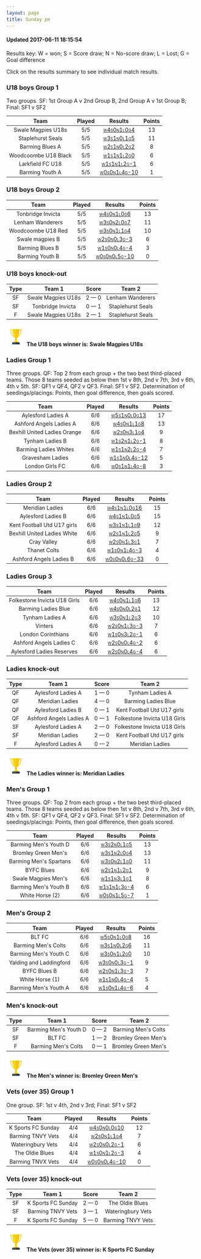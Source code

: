 ```yaml
---
layout: page
title: Sunday pm
---
```


#### Updated 2017-06-11 18:15:54 

Results key: W = won; S = Score draw; N = No-score draw; L = Lost; G = Goal difference

Click on the results summary to see individual match results.


### U18 boys Group 1
 Two groups. SF: 1st Group A v 2nd Group B, 2nd Group A v 1st Group B; Final: SF1 v SF2

|         Team         |  Played  |                                                                                 Results                                                                                  |  Points  |
|:--------------------:|:--------:|:------------------------------------------------------------------------------------------------------------------------------------------------------------------------:|:--------:|
|  Swale Magpies U18s  |   5/5    | <a href="teamres/Swale-Magpies-U18s-.html"><font size="1">W</font>4<font size="1">S</font>0<font size="1">N</font>1<font size="1">L</font>0<font size="1">G</font>4</a>  |    13    |
|  Staplehurst Seals   |   5/5    |  <a href="teamres/Staplehurst-Seals.html"><font size="1">W</font>3<font size="1">S</font>1<font size="1">N</font>0<font size="1">L</font>1<font size="1">G</font>5</a>   |    11    |
|   Barming Blues A    |   5/5    |   <a href="teamres/Barming-Blues-A.html"><font size="1">W</font>2<font size="1">S</font>1<font size="1">N</font>0<font size="1">L</font>2<font size="1">G</font>2</a>    |    8     |
| Woodcoombe U18 Black |   5/5    | <a href="teamres/Woodcoombe-U18-Black.html"><font size="1">W</font>1<font size="1">S</font>1<font size="1">N</font>1<font size="1">L</font>2<font size="1">G</font>0</a> |    6     |
|   Larkfield FC U18   |   5/5    |  <a href="teamres/Larkfield-FC-U18.html"><font size="1">W</font>1<font size="1">S</font>1<font size="1">N</font>1<font size="1">L</font>2<font size="1">G</font>-1</a>   |    6     |
|   Barming Youth A    |   5/5    |  <a href="teamres/Barming-Youth-A.html"><font size="1">W</font>0<font size="1">S</font>0<font size="1">N</font>1<font size="1">L</font>4<font size="1">G</font>-10</a>   |    1     |



### U18 boys Group 2

|        Team        |  Played  |                                                                                Results                                                                                 |  Points  |
|:------------------:|:--------:|:----------------------------------------------------------------------------------------------------------------------------------------------------------------------:|:--------:|
| Tonbridge Invicta  |   5/5    | <a href="teamres/Tonbridge-Invicta.html"><font size="1">W</font>4<font size="1">S</font>0<font size="1">N</font>1<font size="1">L</font>0<font size="1">G</font>6</a>  |    13    |
|  Lenham Wanderers  |   5/5    |  <a href="teamres/Lenham-Wanderers.html"><font size="1">W</font>3<font size="1">S</font>0<font size="1">N</font>2<font size="1">L</font>0<font size="1">G</font>7</a>  |    11    |
| Woodcoombe U18 Red |   5/5    | <a href="teamres/Woodcoombe-U18-Red.html"><font size="1">W</font>3<font size="1">S</font>0<font size="1">N</font>1<font size="1">L</font>1<font size="1">G</font>4</a> |    10    |
|  Swale magpies B   |   5/5    |  <a href="teamres/Swale-magpies-B.html"><font size="1">W</font>2<font size="1">S</font>0<font size="1">N</font>0<font size="1">L</font>3<font size="1">G</font>-3</a>  |    6     |
|  Barming Blues B   |   5/5    |  <a href="teamres/Barming-Blues-B.html"><font size="1">W</font>1<font size="1">S</font>0<font size="1">N</font>0<font size="1">L</font>4<font size="1">G</font>-4</a>  |    3     |
|  Barming Youth B   |   5/5    | <a href="teamres/Barming-Youth-B.html"><font size="1">W</font>0<font size="1">S</font>0<font size="1">N</font>0<font size="1">L</font>5<font size="1">G</font>-10</a>  |    0     |



### U18 boys knock-out
 

|  Type  |       Team 1       |    Score    |      Team 2       |
|:------:|:------------------:|:-----------:|:-----------------:|
|   SF   | Swale Magpies U18s | 2 &mdash; 0 | Lenham Wanderers  |
|   SF   | Tonbridge Invicta  | 0 &mdash; 1 | Staplehurst Seals |
|   F    | Swale Magpies U18s | 2 &mdash; 1 | Staplehurst Seals |


#### <img src="assets/images/animated-trophy.gif" height="50"> The U18 boys winner is: Swale Magpies U18s 
### Ladies Group 1
 Three groups. QF: Top 2 from each group + the two best third-placed teams. Those 8 teams seeded as below then 1st v 8th, 2nd v 7th, 3rd v 6th, 4th v 5th. SF: QF1 v QF4, QF2 v QF3. Final: SF1 v SF2. Determination of seedings/placings: Points, then goal difference, then goals scored.

|             Team             |  Played  |                                                                                     Results                                                                                      |  Points  |
|:----------------------------:|:--------:|:--------------------------------------------------------------------------------------------------------------------------------------------------------------------------------:|:--------:|
|      Aylesford Ladies A      |   6/6    |     <a href="teamres/Aylesford-Ladies-A.html"><font size="1">W</font>5<font size="1">S</font>1<font size="1">N</font>0<font size="1">L</font>0<font size="1">G</font>13</a>      |    17    |
|   Ashford Angels Ladies A    |   6/6    |   <a href="teamres/Ashford-Angels-Ladies-A.html"><font size="1">W</font>4<font size="1">S</font>0<font size="1">N</font>1<font size="1">L</font>1<font size="1">G</font>8</a>    |    13    |
| Bexhill United Ladies Orange |   6/6    | <a href="teamres/Bexhill-United-Ladies-Orange.html"><font size="1">W</font>2<font size="1">S</font>0<font size="1">N</font>3<font size="1">L</font>1<font size="1">G</font>4</a> |    9     |
|       Tynham Ladies B        |   6/6    |       <a href="teamres/Tynham-Ladies-B.html"><font size="1">W</font>1<font size="1">S</font>2<font size="1">N</font>1<font size="1">L</font>2<font size="1">G</font>-1</a>       |    8     |
|    Barming Ladies Whites     |   6/6    |    <a href="teamres/Barming-Ladies-Whites.html"><font size="1">W</font>1<font size="1">S</font>1<font size="1">N</font>2<font size="1">L</font>2<font size="1">G</font>-4</a>    |    7     |
|       Gravesham Ladies       |   6/6    |      <a href="teamres/Gravesham-Ladies.html"><font size="1">W</font>1<font size="1">S</font>1<font size="1">N</font>0<font size="1">L</font>4<font size="1">G</font>-12</a>      |    5     |
|       London Girls FC        |   6/6    |       <a href="teamres/London-Girls-FC.html"><font size="1">W</font>0<font size="1">S</font>1<font size="1">N</font>1<font size="1">L</font>4<font size="1">G</font>-8</a>       |    3     |



### Ladies Group 2

|            Team             |  Played  |                                                                                     Results                                                                                     |  Points  |
|:---------------------------:|:--------:|:-------------------------------------------------------------------------------------------------------------------------------------------------------------------------------:|:--------:|
|       Meridian Ladies       |   6/6    |      <a href="teamres/Meridian-Ladies.html"><font size="1">W</font>4<font size="1">S</font>1<font size="1">N</font>1<font size="1">L</font>0<font size="1">G</font>16</a>       |    15    |
|     Aylesford Ladies B      |   6/6    |     <a href="teamres/Aylesford-Ladies-B.html"><font size="1">W</font>4<font size="1">S</font>1<font size="1">N</font>1<font size="1">L</font>0<font size="1">G</font>5</a>      |    15    |
| Kent Football Utd U17 girls |   6/6    | <a href="teamres/Kent-Football-Utd-U17-girls.html"><font size="1">W</font>3<font size="1">S</font>1<font size="1">N</font>1<font size="1">L</font>1<font size="1">G</font>9</a> |    12    |
| Bexhill United Ladies White |   6/6    | <a href="teamres/Bexhill-United-Ladies-White.html"><font size="1">W</font>2<font size="1">S</font>1<font size="1">N</font>1<font size="1">L</font>2<font size="1">G</font>5</a> |    9     |
|         Cray Valley         |   6/6    |         <a href="teamres/Cray-Valley.html"><font size="1">W</font>2<font size="1">S</font>0<font size="1">N</font>1<font size="1">L</font>3<font size="1">G</font>1</a>         |    7     |
|        Thanet Colts         |   6/6    |        <a href="teamres/Thanet-Colts.html"><font size="1">W</font>1<font size="1">S</font>0<font size="1">N</font>1<font size="1">L</font>4<font size="1">G</font>-3</a>        |    4     |
|   Ashford Angels Ladies B   |   6/6    |  <a href="teamres/Ashford-Angels-Ladies-B.html"><font size="1">W</font>0<font size="1">S</font>0<font size="1">N</font>0<font size="1">L</font>6<font size="1">G</font>-33</a>  |    0     |



### Ladies Group 3

|             Team             |  Played  |                                                                                     Results                                                                                      |  Points  |
|:----------------------------:|:--------:|:--------------------------------------------------------------------------------------------------------------------------------------------------------------------------------:|:--------:|
| Folkestone Invicta U18 Girls |   6/6    | <a href="teamres/Folkestone-Invicta-U18-Girls.html"><font size="1">W</font>4<font size="1">S</font>0<font size="1">N</font>1<font size="1">L</font>1<font size="1">G</font>6</a> |    13    |
|     Barming Ladies Blue      |   6/6    |     <a href="teamres/Barming-Ladies-Blue.html"><font size="1">W</font>4<font size="1">S</font>0<font size="1">N</font>0<font size="1">L</font>2<font size="1">G</font>1</a>      |    12    |
|       Tynham Ladies A        |   6/6    |       <a href="teamres/Tynham-Ladies-A.html"><font size="1">W</font>3<font size="1">S</font>0<font size="1">N</font>1<font size="1">L</font>2<font size="1">G</font>3</a>        |    10    |
|           Vinters            |   6/6    |           <a href="teamres/Vinters.html"><font size="1">W</font>2<font size="1">S</font>0<font size="1">N</font>1<font size="1">L</font>3<font size="1">G</font>-3</a>           |    7     |
|      London Corinthians      |   6/6    |     <a href="teamres/London-Corinthians.html"><font size="1">W</font>1<font size="1">S</font>0<font size="1">N</font>3<font size="1">L</font>2<font size="1">G</font>-1</a>      |    6     |
|   Ashford Angels Ladies C    |   6/6    |   <a href="teamres/Ashford-Angels-Ladies-C.html"><font size="1">W</font>2<font size="1">S</font>0<font size="1">N</font>0<font size="1">L</font>4<font size="1">G</font>-2</a>   |    6     |
|  Aylesford Ladies Reserves   |   6/6    |  <a href="teamres/Aylesford-Ladies-Reserves.html"><font size="1">W</font>2<font size="1">S</font>0<font size="1">N</font>0<font size="1">L</font>4<font size="1">G</font>-4</a>  |    6     |



### Ladies knock-out
 

|  Type  |         Team 1          |    Score    |            Team 2            |
|:------:|:-----------------------:|:-----------:|:----------------------------:|
|   QF   |   Aylesford Ladies A    | 1 &mdash; 0 |       Tynham Ladies A        |
|   QF   |     Meridian Ladies     | 4 &mdash; 0 |     Barming Ladies Blue      |
|   QF   |   Aylesford Ladies B    | 0 &mdash; 1 | Kent Football Utd U17 girls  |
|   QF   | Ashford Angels Ladies A | 0 &mdash; 1 | Folkestone Invicta U18 Girls |
|   SF   |   Aylesford Ladies A    | 2 &mdash; 0 | Folkestone Invicta U18 Girls |
|   SF   |     Meridian Ladies     | 2 &mdash; 0 | Kent Football Utd U17 girls  |
|   F    |   Aylesford Ladies A    | 0 &mdash; 2 |       Meridian Ladies        |


#### <img src="assets/images/animated-trophy.gif" height="50"> The Ladies winner is: Meridian Ladies
### Men's Group 1
 Three groups. QF: Top 2 from each group + the two best third-placed teams. Those 8 teams seeded as below then 1st v 8th, 2nd v 7th, 3rd v 6th, 4th v 5th. SF: QF1 v QF4, QF2 v QF3. Final: SF1 v SF2. Determination of seedings/placings: Points, then goal difference, then goals scored.

|          Team          |  Played  |                                                                                  Results                                                                                   |  Points  |
|:----------------------:|:--------:|:--------------------------------------------------------------------------------------------------------------------------------------------------------------------------:|:--------:|
| Barming Men's Youth D  |   6/6    | <a href="teamres/Barming-Men's-Youth-D.html"><font size="1">W</font>3<font size="1">S</font>2<font size="1">N</font>0<font size="1">L</font>1<font size="1">G</font>5</a>  |    13    |
|  Bromley Green Men's   |   6/6    |  <a href="teamres/Bromley-Green-Men's.html"><font size="1">W</font>3<font size="1">S</font>1<font size="1">N</font>2<font size="1">L</font>0<font size="1">G</font>4</a>   |    13    |
| Barming Men's Spartans |   6/6    | <a href="teamres/Barming-Men's-Spartans.html"><font size="1">W</font>3<font size="1">S</font>0<font size="1">N</font>2<font size="1">L</font>1<font size="1">G</font>0</a> |    11    |
|       BYFC Blues       |   6/6    |      <a href="teamres/BYFC-Blues-.html"><font size="1">W</font>2<font size="1">S</font>1<font size="1">N</font>1<font size="1">L</font>2<font size="1">G</font>1</a>       |    9     |
|  Swale Magpies Men's   |   6/6    |  <a href="teamres/Swale-Magpies-Men's-.html"><font size="1">W</font>1<font size="1">S</font>1<font size="1">N</font>3<font size="1">L</font>1<font size="1">G</font>1</a>  |    8     |
| Barming Men's Youth B  |   6/6    | <a href="teamres/Barming-Men's-Youth-B.html"><font size="1">W</font>1<font size="1">S</font>1<font size="1">N</font>1<font size="1">L</font>3<font size="1">G</font>-4</a> |    6     |
|    White Horse (2)     |   6/6    |    <a href="teamres/White-Horse-(2).html"><font size="1">W</font>0<font size="1">S</font>0<font size="1">N</font>1<font size="1">L</font>5<font size="1">G</font>-7</a>    |    1     |



### Men's Group 2

|          Team           |  Played  |                                                                                    Results                                                                                    |  Points  |
|:-----------------------:|:--------:|:-----------------------------------------------------------------------------------------------------------------------------------------------------------------------------:|:--------:|
|         BLT FC          |   6/6    |          <a href="teamres/BLT-FC.html"><font size="1">W</font>5<font size="1">S</font>0<font size="1">N</font>1<font size="1">L</font>0<font size="1">G</font>8</a>           |    16    |
|   Barming Men's Colts   |   6/6    |    <a href="teamres/Barming-Men's-Colts.html"><font size="1">W</font>3<font size="1">S</font>1<font size="1">N</font>0<font size="1">L</font>2<font size="1">G</font>6</a>    |    11    |
|  Barming Men's Youth C  |   6/6    |   <a href="teamres/Barming-Men's-Youth-C.html"><font size="1">W</font>3<font size="1">S</font>0<font size="1">N</font>1<font size="1">L</font>2<font size="1">G</font>0</a>   |    10    |
| Yalding and Laddingford |   6/6    | <a href="teamres/Yalding-and-Laddingford-.html"><font size="1">W</font>3<font size="1">S</font>0<font size="1">N</font>0<font size="1">L</font>3<font size="1">G</font>-1</a> |    9     |
|      BYFC Blues B       |   6/6    |       <a href="teamres/BYFC-Blues-B.html"><font size="1">W</font>2<font size="1">S</font>0<font size="1">N</font>1<font size="1">L</font>3<font size="1">G</font>-3</a>       |    7     |
|     White Horse (1)     |   6/6    |     <a href="teamres/White-Horse-(1).html"><font size="1">W</font>1<font size="1">S</font>1<font size="1">N</font>0<font size="1">L</font>4<font size="1">G</font>-4</a>      |    5     |
|  Barming Men's Youth A  |   6/6    |  <a href="teamres/Barming-Men's-Youth-A.html"><font size="1">W</font>1<font size="1">S</font>0<font size="1">N</font>1<font size="1">L</font>4<font size="1">G</font>-6</a>   |    4     |



### Men's knock-out
 

|  Type  |        Team 1         |    Score    |       Team 2        |
|:------:|:---------------------:|:-----------:|:-------------------:|
|   SF   | Barming Men's Youth D | 0 &mdash; 2 | Barming Men's Colts |
|   SF   |        BLT FC         | 1 &mdash; 2 | Bromley Green Men's |
|   F    |  Barming Men's Colts  | 0 &mdash; 1 | Bromley Green Men's |


#### <img src="assets/images/animated-trophy.gif" height="50"> The Men's winner is: Bromley Green Men's
### Vets (over 35) Group 1
 One group. SF: 1st v 4th, 2nd v 3rd; Final: SF1 v SF2

|        Team        |  Played  |                                                                                 Results                                                                                 |  Points  |
|:------------------:|:--------:|:-----------------------------------------------------------------------------------------------------------------------------------------------------------------------:|:--------:|
| K Sports FC Sunday |   4/4    | <a href="teamres/K-Sports-FC-Sunday.html"><font size="1">W</font>4<font size="1">S</font>0<font size="1">N</font>0<font size="1">L</font>0<font size="1">G</font>10</a> |    12    |
| Barming TNVY Vets  |   4/4    |  <a href="teamres/Barming-TNVY-Vets.html"><font size="1">W</font>2<font size="1">S</font>0<font size="1">N</font>1<font size="1">L</font>1<font size="1">G</font>4</a>  |    7     |
| Wateringbury Vets  |   4/4    | <a href="teamres/Wateringbury-Vets.html"><font size="1">W</font>2<font size="1">S</font>0<font size="1">N</font>0<font size="1">L</font>2<font size="1">G</font>-1</a>  |    6     |
|  The Oldie Blues   |   4/4    |  <a href="teamres/The-Oldie-Blues.html"><font size="1">W</font>1<font size="1">S</font>0<font size="1">N</font>1<font size="1">L</font>2<font size="1">G</font>-3</a>   |    4     |
| Barming TNVX Vets  |   4/4    | <a href="teamres/Barming-TNVX-Vets.html"><font size="1">W</font>0<font size="1">S</font>0<font size="1">N</font>0<font size="1">L</font>4<font size="1">G</font>-10</a> |    0     |



### Vets (over 35) knock-out
 

|  Type  |       Team 1       |    Score    |      Team 2       |
|:------:|:------------------:|:-----------:|:-----------------:|
|   SF   | K Sports FC Sunday | 2 &mdash; 0 |  The Oldie Blues  |
|   SF   | Barming TNVY Vets  | 3 &mdash; 1 | Wateringbury Vets |
|   F    | K Sports FC Sunday | 5 &mdash; 0 | Barming TNVY Vets |


#### <img src="assets/images/animated-trophy.gif" height="50"> The Vets (over 35) winner is: K Sports FC Sunday

<br /><br /><br />